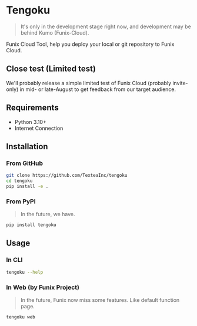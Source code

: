 # Tengoku

> It's only in the development stage right now, and development may be behind Kumo (Funix-Cloud).

Funix Cloud Tool, help you deploy your local or git repository to Funix Cloud.

## Close test (Limited test)

We'll probably release a simple limited test of Funix Cloud (probably invite-only) in mid- or late-August to get feedback from our target audience.

## Requirements

- Python 3.10+
- Internet Connection

## Installation

### From GitHub

```bash
git clone https://github.com/TexteaInc/tengoku
cd tengoku
pip install -e .
```

### From PyPI

> In the future, we have.

```bash
pip install tengoku
```

## Usage

### In CLI

```bash
tengoku --help
```

### In Web (by Funix Project)

> In the future, Funix now miss some features. Like default function page.

```bash
tengoku web
```
